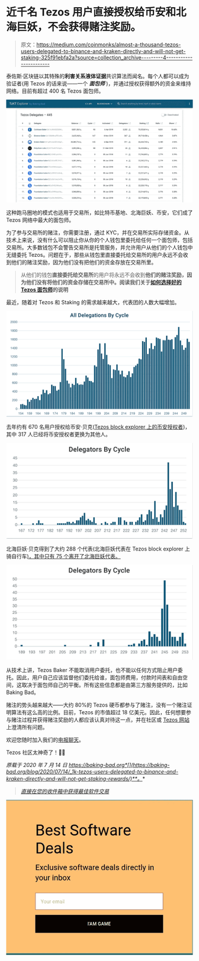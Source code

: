 # 近千名 Tezos 用户直接授权给币安和北海巨妖，不会获得赌注奖励。

> 原文：<https://medium.com/coinmonks/almost-a-thousand-tezos-users-delegated-to-binance-and-kraken-directly-and-will-not-get-staking-325f91ebfa2a?source=collection_archive---------4----------------------->

泰佐斯·区块链以其特殊的**利害关系液体证据**共识算法而闻名。每个人都可以成为验证者(用 Tezos 的话来说——一个 ***面包师*** )，并通过授权获得额外的资金来维持网络。目前有超过 400 名 Tezos 面包师。

![](img/4127ebd1f1377a512d4bafd7368a6768.png)

这种跑马圈地的模式也适用于交易所，如比特币基地、北海巨妖、币安，它们成了 Tezos 网络中最大的面包师。

为了参与交易所的赌注，你需要注册，通过 KYC，并在交易所实际存储资金。从技术上来说，没有什么可以阻止你从你的个人钱包里委托给任何一个面包师，包括交易所。大多数钱包不会警告交易所是托管服务，并允许用户从他们的个人钱包中无缝委托 Tezos。问题在于，那些从钱包里直接委托给交易所的用户永远不会收到他们的赌注奖励，因为他们没有把他们的资金存放在交易所里。

> 从他们的钱包**直接委托给交易所**的用户将永远不会收到**他们的赌注奖励，因为他们没有将他们的资金存储在交易所中。阅读我们关于[如何选择好的 Tezos 面包师](https://baking-bad.org/docs/where-to-stake-tezos)的说明**

最近，随着对 Tezos 和 Staking 的需求越来越大，代表团的人数大幅增加。

![](img/c94932d17eb1ade9f533baae725b4382.png)

去年约有 670 名用户授权给币安·贝克([Tezos block explorer 上的币安授权者](https://tzkt.io/tz1S8MNvuFEUsWgjHvi3AxibRBf388NhT1q2/delegators))，其中 317 人已经将币安授权者更换为其他人。

![](img/783cd7d59a85e9dadbc076e848331af5.png)

北海巨妖·贝克得到了大约 288 个代表(北海巨妖代表在 Tezos block explorer 上骑自行车[)，其中只有 75 个离开了北海巨妖代表。](https://tzkt.io/tz1gfArv665EUkSg2ojMBzcbfwuPxAvqPvjo/delegators)

![](img/90d4f0e2cf8d30317337af941cabf8f6.png)

从技术上讲，Tezos Baker 不能取消用户委托，也不能以任何方式阻止用户委托。因此，用户自己应该监督他们委托给谁，面包师费用，付款时间表和自由空间，这取决于面包师自己的平衡。所有这些信息都是由第三方服务提供的，比如 Baking Bad。

赌注的势头越来越大——大约 80%的 Tezos 硬币都参与了赌注，没有一个赌注证明算法有这么高的比例。目前，Tezos 的市值超过 18 亿美元。因此，任何想要参与赌注过程并获得赌注奖励的人都应该认真对待这一点，并在社区或 [Tezos 网站](https://tezos.com/)上澄清所有问题。

欢迎您随时加入我们的[电报聊天](https://t.me/baking_bad_chat)。

Tezos 社区太神奇了！🙌🏻

*原载于 2020 年 7 月 14 日 https://baking-bad.org*[](https://baking-bad.org/blog/2020/07/14/_1k-tezos-users-delegated-to-binance-and-kraken-directly-and-will-not-get-staking-rewards/)**。**

> *[直接在您的收件箱中获得最佳软件交易](https://coincodecap.com/?utm_source=coinmonks)*

*[![](img/7c0b3dfdcbfea594cc0ae7d4f9bf6fcb.png)](https://coincodecap.com/?utm_source=coinmonks)*